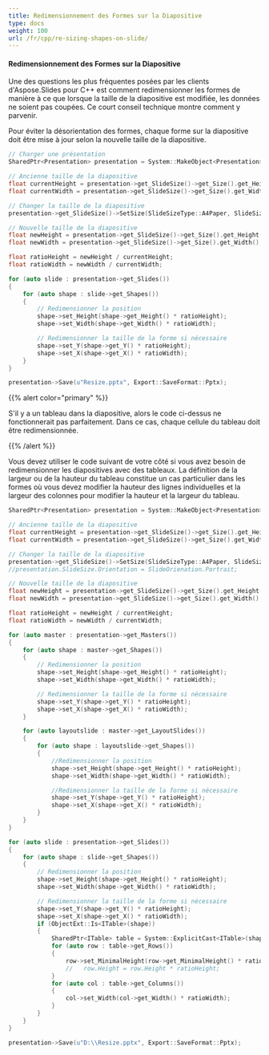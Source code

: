 ```yaml
---
title: Redimensionnement des Formes sur la Diapositive
type: docs
weight: 100
url: /fr/cpp/re-sizing-shapes-on-slide/
---
```


#### **Redimensionnement des Formes sur la Diapositive**
Une des questions les plus fréquentes posées par les clients d'Aspose.Slides pour C++ est comment redimensionner les formes de manière à ce que lorsque la taille de la diapositive est modifiée, les données ne soient pas coupées. Ce court conseil technique montre comment y parvenir.

Pour éviter la désorientation des formes, chaque forme sur la diapositive doit être mise à jour selon la nouvelle taille de la diapositive.

``` cpp
// Charger une présentation
SharedPtr<Presentation> presentation = System::MakeObject<Presentation>(u"D:\\TestResize.ppt");

// Ancienne taille de la diapositive
float currentHeight = presentation->get_SlideSize()->get_Size().get_Height();
float currentWidth = presentation->get_SlideSize()->get_Size().get_Width();

// Changer la taille de la diapositive
presentation->get_SlideSize()->SetSize(SlideSizeType::A4Paper, SlideSizeScaleType::DoNotScale);

// Nouvelle taille de la diapositive
float newHeight = presentation->get_SlideSize()->get_Size().get_Height();
float newWidth = presentation->get_SlideSize()->get_Size().get_Width();

float ratioHeight = newHeight / currentHeight;
float ratioWidth = newWidth / currentWidth;

for (auto slide : presentation->get_Slides())
{
    for (auto shape : slide->get_Shapes())
    {
        // Redimensionner la position
        shape->set_Height(shape->get_Height() * ratioHeight);
        shape->set_Width(shape->get_Width() * ratioWidth);

        // Redimensionner la taille de la forme si nécessaire 
        shape->set_Y(shape->get_Y() * ratioHeight);
        shape->set_X(shape->get_X() * ratioWidth);
    }
}

presentation->Save(u"Resize.pptx", Export::SaveFormat::Pptx);
```

{{% alert color="primary" %}} 

S'il y a un tableau dans la diapositive, alors le code ci-dessus ne fonctionnerait pas parfaitement. Dans ce cas, chaque cellule du tableau doit être redimensionnée.

{{% /alert %}} 

Vous devez utiliser le code suivant de votre côté si vous avez besoin de redimensionner les diapositives avec des tableaux. La définition de la largeur ou de la hauteur du tableau constitue un cas particulier dans les formes où vous devez modifier la hauteur des lignes individuelles et la largeur des colonnes pour modifier la hauteur et la largeur du tableau.

``` cpp
SharedPtr<Presentation> presentation = System::MakeObject<Presentation>(u"D:\\Test.pptx");

// Ancienne taille de la diapositive
float currentHeight = presentation->get_SlideSize()->get_Size().get_Height();
float currentWidth = presentation->get_SlideSize()->get_Size().get_Width();

// Changer la taille de la diapositive
presentation->get_SlideSize()->SetSize(SlideSizeType::A4Paper, SlideSizeScaleType::DoNotScale);
//presentation.SlideSize.Orientation = SlideOrienation.Portrait;

// Nouvelle taille de la diapositive
float newHeight = presentation->get_SlideSize()->get_Size().get_Height();
float newWidth = presentation->get_SlideSize()->get_Size().get_Width();

float ratioHeight = newHeight / currentHeight;
float ratioWidth = newWidth / currentWidth;

for (auto master : presentation->get_Masters())
{
    for (auto shape : master->get_Shapes())
    {
        // Redimensionner la position
        shape->set_Height(shape->get_Height() * ratioHeight);
        shape->set_Width(shape->get_Width() * ratioWidth);

        // Redimensionner la taille de la forme si nécessaire 
        shape->set_Y(shape->get_Y() * ratioHeight);
        shape->set_X(shape->get_X() * ratioWidth);
    }

    for (auto layoutslide : master->get_LayoutSlides())
    {
        for (auto shape : layoutslide->get_Shapes())
        {
            //Redimensionner la position
            shape->set_Height(shape->get_Height() * ratioHeight);
            shape->set_Width(shape->get_Width() * ratioWidth);

            //Redimensionner la taille de la forme si nécessaire 
            shape->set_Y(shape->get_Y() * ratioHeight);
            shape->set_X(shape->get_X() * ratioWidth);
        }
    }
}

for (auto slide : presentation->get_Slides())
{
    for (auto shape : slide->get_Shapes())
    {
        // Redimensionner la position
        shape->set_Height(shape->get_Height() * ratioHeight);
        shape->set_Width(shape->get_Width() * ratioWidth);

        // Redimensionner la taille de la forme si nécessaire 
        shape->set_Y(shape->get_Y() * ratioHeight);
        shape->set_X(shape->get_X() * ratioWidth);
        if (ObjectExt::Is<ITable>(shape))
        {
            SharedPtr<ITable> table = System::ExplicitCast<ITable>(shape);
            for (auto row : table->get_Rows())
            {
                row->set_MinimalHeight(row->get_MinimalHeight() * ratioHeight);
                //   row.Height = row.Height * ratioHeight;
            }
            for (auto col : table->get_Columns())
            {
                col->set_Width(col->get_Width() * ratioWidth);
            }
        }
    }
}

presentation->Save(u"D:\\Resize.pptx", Export::SaveFormat::Pptx);
```